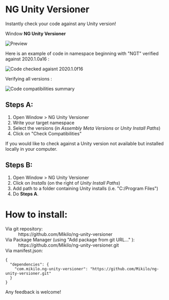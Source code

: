 # NG Unity Versioner
Instantly check your code against any Unity version!


Window <b>NG Unity Versioner</b>

![Preview](https://forum.unity.com/attachments/upload_2019-12-21_19-13-36-png.533202/)


Here is an example of code in namespace beginning with "NGT" verified against 2020.1.0a16 :

![Code checked agaisnt 2020.1.0f16](https://forum.unity.com/attachments/upload_2019-12-21_18-57-57-png.533193/)


Verifying all versions :

![Code compatibilities summary](https://forum.unity.com/attachments/upload_2019-12-21_19-36-9-png.533208/)

## Steps A:
1. Open Window > NG Unity Versioner
2. Write your target namespace
3. Select the versions (in <i>Assembly Meta Versions</i> or <i>Unity Install Paths</i>)
4. Click on "Check Compatibilities"


If you would like to check against a Unity version not available but installed locally in your computer.
## Steps B:

1. Open Window > NG Unity Versioner
2. Click on <i>Installs</i> (on the right of <i>Unity Install Paths</i>)
3. Add path to a folder containing Unity installs (i.e. "C:/Program Files")
4. Do <b>Steps A</b>.


# How to install:
<dl>
<dt>Via git repository:</dt>
<dd>https://github.com/Mikilo/ng-unity-versioner</dd>

<dt>Via Package Manager (using "Add package from git URL..." ):</dt>

<dd>https://github.com/Mikilo/ng-unity-versioner.git</dd>

<dt>Via manifest.json:</dt>
<dd></dd>
</dl>

```
{
  "dependencies": {
    "com.mikilo.ng-unity-versioner": "https://github.com/Mikilo/ng-unity-versioner.git"
  }
}
```

Any feedback is welcome! 
